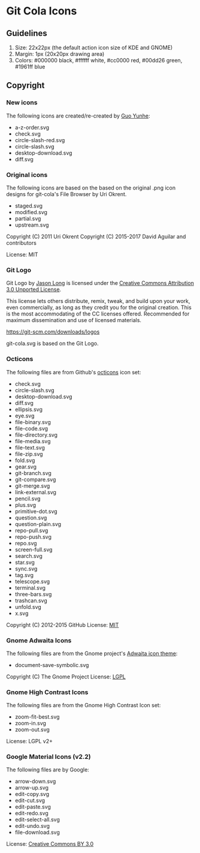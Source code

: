 # Git Cola Icons

## Guidelines

1. Size: 22x22px (the default action icon size of KDE and GNOME)
2. Margin: 1px (20x20px drawing area)
3. Colors: #000000 black, #ffffff white, #cc0000 red, #00dd26 green, #1961ff blue

## Copyright

### New icons

The following icons are created/re-created by [Guo Yunhe](https://guoyunhe.me/):

- a-z-order.svg
- check.svg
- circle-slash-red.svg
- circle-slash.svg
- desktop-download.svg
- diff.svg

### Original icons

The following icons are based on the based on the original .png icon designs
for git-cola's File Browser by Uri Okrent.

- staged.svg
- modified.svg
- partial.svg
- upstream.svg

Copyright (C) 2011 Uri Okrent
Copyright (C) 2015-2017 David Aguilar and contributors

License: MIT


### Git Logo

Git Logo by [Jason Long](https://twitter.com/jasonlong) is licensed under the
[Creative Commons Attribution 3.0 Unported License](https://creativecommons.org/licenses/by/3.0/).

This license lets others distribute, remix, tweak, and build upon your work,
even commercially, as long as they credit you for the original creation. This
is the most accommodating of the CC licenses offered. Recommended for maximum
dissemination and use of licensed materials.

https://git-scm.com/downloads/logos

git-cola.svg is based on the Git Logo.


### Octicons

The following files are from Github's
[octicons](https://github.com/github/octicons) icon set:

- check.svg
- circle-slash.svg
- desktop-download.svg
- diff.svg
- ellipsis.svg
- eye.svg
- file-binary.svg
- file-code.svg
- file-directory.svg
- file-media.svg
- file-text.svg
- file-zip.svg
- fold.svg
- gear.svg
- git-branch.svg
- git-compare.svg
- git-merge.svg
- link-external.svg
- pencil.svg
- plus.svg
- primitive-dot.svg
- question.svg
- question-plain.svg
- repo-pull.svg
- repo-push.svg
- repo.svg
- screen-full.svg
- search.svg
- star.svg
- sync.svg
- tag.svg
- telescope.svg
- terminal.svg
- three-bars.svg
- trashcan.svg
- unfold.svg
- x.svg

Copyright (C) 2012-2015 GitHub
License: [MIT](http://choosealicense.com/licenses/mit/)

### Gnome Adwaita Icons

The following files are from the Gnome project's
[Adwaita icon theme](https://github.com/GNOME/adwaita-icon-theme):

- document-save-symbolic.svg

Copyright (C) The Gnome Project
License: [LGPL](https://github.com/GNOME/adwaita-icon-theme/blob/master/COPYING_LGPL)

### Gnome High Contrast Icons

The following files are from the Gnome High Contrast Icon set:

- zoom-fit-best.svg
- zoom-in.svg
- zoom-out.svg

License: LGPL v2+


### Google Material Icons (v2.2)

The following files are by Google:

- arrow-down.svg
- arrow-up.svg
- edit-copy.svg
- edit-cut.svg
- edit-paste.svg
- edit-redo.svg
- edit-select-all.svg
- edit-undo.svg
- file-download.svg

License: [Creative Commons BY 3.0](http://creativecommons.org/licenses/by/3.0/)
